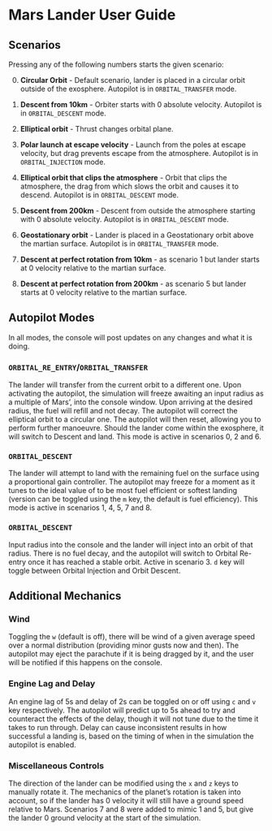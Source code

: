 # Mars Lander User Guide

## Scenarios
Pressing any of the following numbers starts the given scenario:

0. **Circular Orbit** - Default scenario, lander is placed in a circular orbit outside of the exosphere. Autopilot is in `ORBITAL_TRANSFER` mode.

1. **Descent from 10km** - Orbiter starts with 0 absolute velocity. Autopilot is in `ORBITAL_DESCENT` mode.

2. **Elliptical orbit** - Thrust changes orbital plane.

3. **Polar launch at escape velocity** - Launch from the poles at escape velocity, but drag prevents escape from the atmosphere. Autopilot is in `ORBITAL_INJECTION` mode.

4. **Elliptical orbit that clips the atmosphere** - Orbit that clips the atmosphere, the drag from which slows the orbit and causes it to descend. Autopilot is in `ORBITAL_DESCENT` mode.

5. **Descent from 200km** - Descent from outside the atmosphere starting with 0 absolute velocity. Autopilot is in `ORBITAL_DESCENT` mode.

6. **Geostationary orbit** - Lander is placed in a Geostationary orbit above the martian surface. Autopilot is in `ORBITAL_TRANSFER` mode.

7. **Descent at perfect rotation from 10km** - as scenario 1 but lander starts at 0 velocity relative to the martian surface.

8. **Descent at perfect rotation from 200km** - as scenario 5 but lander starts at 0 velocity relative to the martian surface.

## Autopilot Modes

In all modes, the console will post updates on any changes and what it is doing.

### `ORBITAL_RE_ENTRY`/`ORBITAL_TRANSFER`
The lander will transfer from the current orbit to a different one. Upon activating the autopilot, the simulation will freeze awaiting an input radius as a multiple of Mars’, into the console window. Upon arriving at the desired radius, the fuel will refill and not decay. The autopilot will correct the elliptical orbit to a circular one. The autopilot will then reset, allowing you to perform further manoeuvre. Should the lander come within the exosphere, it will switch to Descent and land. This mode is active in scenarios 0, 2 and 6.

### `ORBITAL_DESCENT`
The lander will attempt to land with the remaining fuel on the surface using a proportional gain controller. The autopilot may freeze for a moment as it tunes to the ideal value of  to be most fuel efficient or softest landing (version can be toggled using the `m` key, the default is fuel efficiency). This mode is active in scenarios 1, 4, 5, 7 and 8.

### `ORBITAL_DESCENT`
Input radius into the console and the lander will inject into an orbit of that radius. There is no fuel decay, and the autopilot will switch to Orbital Re-entry once it has reached a stable orbit. Active in scenario 3. `d` key will toggle between Orbital Injection and Orbit Descent.


## Additional Mechanics

### Wind
Toggling the `w` (default is off), there will be wind of a given average speed over a normal distribution (providing minor gusts now and then). The autopilot may eject the parachute if it is being dragged by it, and the user will be notified if this happens on the console.

### Engine Lag and Delay
An engine lag of 5s and delay of 2s can be toggled on or off using `c` and `v` key respectively. The autopilot will predict up to 5s ahead to try and counteract the effects of the delay, though it will not tune due to the time it takes to run through. Delay can cause inconsistent results in how successful a landing is, based on the timing of when in the simulation the autopilot is enabled.

### Miscellaneous Controls
The direction of the lander can be modified using the `x` and `z` keys to manually rotate it. The mechanics of the planet’s rotation is taken into account, so if the lander has 0 velocity it will still have a ground speed relative to Mars. Scenarios 7 and 8 were added to mimic 1 and 5, but give the lander 0 ground velocity at the start of the simulation.
